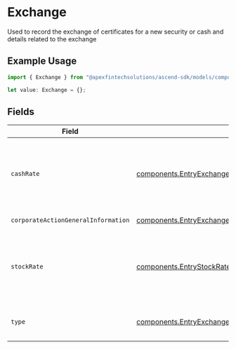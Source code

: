 # Exchange

Used to record the exchange of certificates for a new security or cash and details related to the exchange

## Example Usage

```typescript
import { Exchange } from "@apexfintechsolutions/ascend-sdk/models/components";

let value: Exchange = {};
```

## Fields

| Field                                                                                                                                  | Type                                                                                                                                   | Required                                                                                                                               | Description                                                                                                                            | Example                                                                                                                                |
| -------------------------------------------------------------------------------------------------------------------------------------- | -------------------------------------------------------------------------------------------------------------------------------------- | -------------------------------------------------------------------------------------------------------------------------------------- | -------------------------------------------------------------------------------------------------------------------------------------- | -------------------------------------------------------------------------------------------------------------------------------------- |
| `cashRate`                                                                                                                             | [components.EntryExchangeCashRate](../../models/components/entryexchangecashrate.md)                                                   | :heavy_minus_sign:                                                                                                                     | The rate (raw value, not a percentage, example: 50% will be .5 in this field) at which cash will be disbursed to the shareholder       | {<br/>"value": "0.25"<br/>}                                                                                                            |
| `corporateActionGeneralInformation`                                                                                                    | [components.EntryExchangeCorporateActionGeneralInformation](../../models/components/entryexchangecorporateactiongeneralinformation.md) | :heavy_minus_sign:                                                                                                                     | Common fields for corporate actions                                                                                                    |                                                                                                                                        |
| `stockRate`                                                                                                                            | [components.EntryStockRate](../../models/components/entrystockrate.md)                                                                 | :heavy_minus_sign:                                                                                                                     | The rate (raw value, not a percentage, example: 50% will be .5 in this field) at which shares will be disbursed to the shareholder     | {<br/>"value": "0.25"<br/>}                                                                                                            |
| `type`                                                                                                                                 | [components.EntryExchangeType](../../models/components/entryexchangetype.md)                                                           | :heavy_minus_sign:                                                                                                                     | Corresponds to whether the event is CASH \| STOCK \| CASH_AND_STOCK                                                                    | CASH                                                                                                                                   |